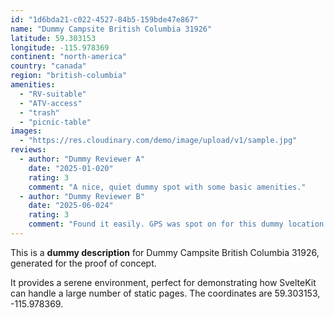 ```yaml
---
id: "1d6bda21-c022-4527-84b5-159bde47e867"
name: "Dummy Campsite British Columbia 31926"
latitude: 59.303153
longitude: -115.978369
continent: "north-america"
country: "canada"
region: "british-columbia"
amenities:
  - "RV-suitable"
  - "ATV-access"
  - "trash"
  - "picnic-table"
images:
  - "https://res.cloudinary.com/demo/image/upload/v1/sample.jpg"
reviews:
  - author: "Dummy Reviewer A"
    date: "2025-01-020"
    rating: 3
    comment: "A nice, quiet dummy spot with some basic amenities."
  - author: "Dummy Reviewer B"
    date: "2025-06-024"
    rating: 3
    comment: "Found it easily. GPS was spot on for this dummy location."
---
```


This is a **dummy description** for Dummy Campsite British Columbia 31926, generated for the proof of concept.

It provides a serene environment, perfect for demonstrating how SvelteKit can handle a large number of static pages. The coordinates are 59.303153, -115.978369.
